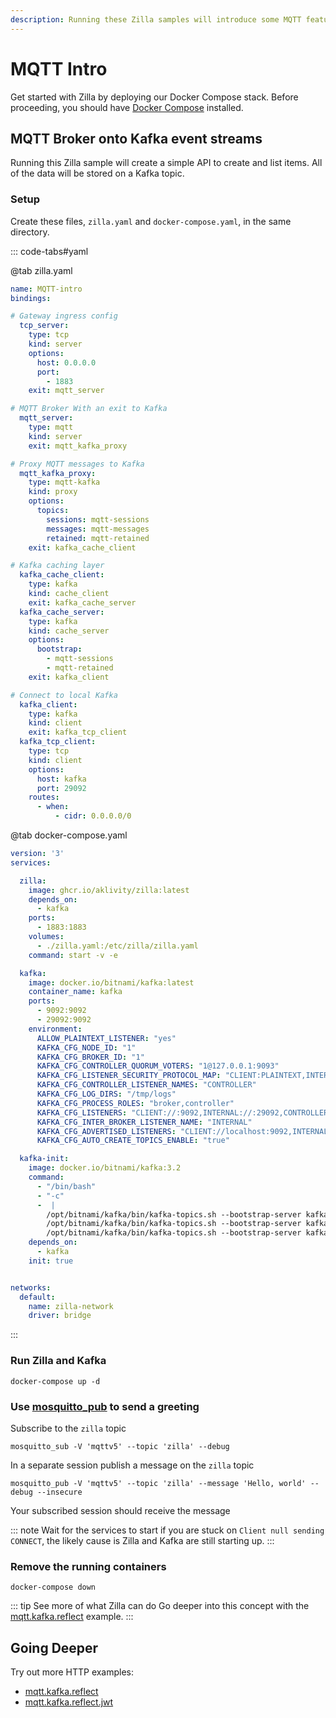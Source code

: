 ```yaml
---
description: Running these Zilla samples will introduce some MQTT features.
---
```


# MQTT Intro

Get started with Zilla by deploying our Docker Compose stack. Before proceeding, you should have [Docker Compose](https://docs.docker.com/compose/gettingstarted/) installed.

## MQTT Broker onto Kafka event streams

Running this Zilla sample will create a simple API to create and list items. All of the data will be stored on a Kafka topic.

### Setup

Create these files, `zilla.yaml` and `docker-compose.yaml`, in the same directory.

::: code-tabs#yaml

@tab zilla.yaml

```yaml {10,23-25,37,38}
name: MQTT-intro
bindings:

# Gateway ingress config
  tcp_server:
    type: tcp
    kind: server
    options:
      host: 0.0.0.0
      port:
        - 1883
    exit: mqtt_server

# MQTT Broker With an exit to Kafka
  mqtt_server:
    type: mqtt
    kind: server
    exit: mqtt_kafka_proxy

# Proxy MQTT messages to Kafka
  mqtt_kafka_proxy:
    type: mqtt-kafka
    kind: proxy
    options:
      topics:
        sessions: mqtt-sessions
        messages: mqtt-messages
        retained: mqtt-retained
    exit: kafka_cache_client

# Kafka caching layer
  kafka_cache_client:
    type: kafka
    kind: cache_client
    exit: kafka_cache_server
  kafka_cache_server:
    type: kafka
    kind: cache_server
    options:
      bootstrap:
        - mqtt-sessions
        - mqtt-retained
    exit: kafka_client

# Connect to local Kafka
  kafka_client:
    type: kafka
    kind: client
    exit: kafka_tcp_client
  kafka_tcp_client:
    type: tcp
    kind: client
    options:
      host: kafka
      port: 29092
    routes:
      - when:
          - cidr: 0.0.0.0/0
```

@tab docker-compose.yaml

```yaml
version: '3'
services:

  zilla:
    image: ghcr.io/aklivity/zilla:latest
    depends_on:
      - kafka
    ports:
      - 1883:1883
    volumes:
      - ./zilla.yaml:/etc/zilla/zilla.yaml
    command: start -v -e

  kafka:
    image: docker.io/bitnami/kafka:latest
    container_name: kafka
    ports:
      - 9092:9092
      - 29092:9092
    environment:
      ALLOW_PLAINTEXT_LISTENER: "yes"
      KAFKA_CFG_NODE_ID: "1"
      KAFKA_CFG_BROKER_ID: "1"
      KAFKA_CFG_CONTROLLER_QUORUM_VOTERS: "1@127.0.0.1:9093"
      KAFKA_CFG_LISTENER_SECURITY_PROTOCOL_MAP: "CLIENT:PLAINTEXT,INTERNAL:PLAINTEXT,CONTROLLER:PLAINTEXT"
      KAFKA_CFG_CONTROLLER_LISTENER_NAMES: "CONTROLLER"
      KAFKA_CFG_LOG_DIRS: "/tmp/logs"
      KAFKA_CFG_PROCESS_ROLES: "broker,controller"
      KAFKA_CFG_LISTENERS: "CLIENT://:9092,INTERNAL://:29092,CONTROLLER://:9093"
      KAFKA_CFG_INTER_BROKER_LISTENER_NAME: "INTERNAL"
      KAFKA_CFG_ADVERTISED_LISTENERS: "CLIENT://localhost:9092,INTERNAL://kafka:29092"
      KAFKA_CFG_AUTO_CREATE_TOPICS_ENABLE: "true"

  kafka-init:
    image: docker.io/bitnami/kafka:3.2
    command: 
      - "/bin/bash"
      - "-c"
      -  |
        /opt/bitnami/kafka/bin/kafka-topics.sh --bootstrap-server kafka:29092 --create --if-not-exists --topic mqtt-messages
        /opt/bitnami/kafka/bin/kafka-topics.sh --bootstrap-server kafka:29092 --create --if-not-exists --topic mqtt-sessions --config cleanup.policy=compact
        /opt/bitnami/kafka/bin/kafka-topics.sh --bootstrap-server kafka:29092 --create --if-not-exists --topic mqtt-retained --config cleanup.policy=compact
    depends_on:
      - kafka
    init: true


networks:
  default:
    name: zilla-network
    driver: bridge
```

:::

### Run Zilla and Kafka

```bash:no-line-numbers
docker-compose up -d
```

### Use [mosquitto_pub](https://mosquitto.org/download/) to send a greeting

Subscribe to the `zilla` topic

```bash:no-line-numbers
mosquitto_sub -V 'mqttv5' --topic 'zilla' --debug
```

In a separate session publish a message on the `zilla` topic

```bash:no-line-numbers
mosquitto_pub -V 'mqttv5' --topic 'zilla' --message 'Hello, world' --debug --insecure
```

Your subscribed session should receive the message

::: note Wait for the services to start
if you are stuck on `Client null sending CONNECT`, the likely cause is Zilla and Kafka are still starting up.
:::

### Remove the running containers

```bash:no-line-numbers
docker-compose down
```

::: tip See more of what Zilla can do
Go deeper into this concept with the [mqtt.kafka.reflect](https://github.com/aklivity/zilla-examples/tree/main/mqtt.kafka.reflect) example.
:::

## Going Deeper

Try out more HTTP examples:

- [mqtt.kafka.reflect](https://github.com/aklivity/zilla-examples/tree/main/mqtt.kafka.reflect)
- [mqtt.kafka.reflect.jwt](https://github.com/aklivity/zilla-examples/tree/main/mqtt.kafka.reflect.jwt)

